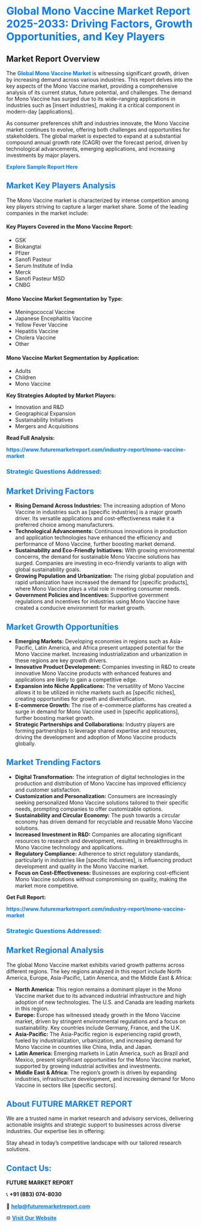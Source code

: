 <h1 style="color: #007BFF;">Global Mono Vaccine Market Report 2025-2033: Driving Factors, Growth Opportunities, and Key Players</h1>

<section id="overview">
<h2>Market Report Overview</h2>
<p>The <a href="https://www.futuremarketreport.com/industry-report/mono-vaccine-market" style="color: #007BFF; text-decoration: none;"><strong>Global Mono Vaccine Market</strong></a> is witnessing significant growth, driven by increasing demand across various industries. This report delves into the key aspects of the Mono Vaccine market, providing a comprehensive analysis of its current status, future potential, and challenges. The demand for Mono Vaccine has surged due to its wide-ranging applications in industries such as [insert industries], making it a critical component in modern-day [applications].</p>
<p>As consumer preferences shift and industries innovate, the Mono Vaccine market continues to evolve, offering both challenges and opportunities for stakeholders. The global market is expected to expand at a substantial compound annual growth rate (CAGR) over the forecast period, driven by technological advancements, emerging applications, and increasing investments by major players.</p>
</section>

<section id="overview">
<p><a href="https://www.futuremarketreport.com/request-sample/reportId=122582" style="color: #007BFF; text-decoration: none;"><strong>Explore Sample Report Here</strong></a></p>
</section>

<section id="key-players">
<h2 style="color: #007BFF;">Market Key Players Analysis</h2>
<p>The Mono Vaccine market is characterized by intense competition among key players striving to capture a larger market share. Some of the leading companies in the market include:</p>
<h4>Key Players Covered in the Mono Vaccine Report:</h4>
<ul><li>GSK</li><li>Biokangtai</li><li>Pfizer</li><li>Sanofi Pasteur</li><li>Serum Institute of India</li><li>Merck</li><li>Sanofi Pasteur MSD</li><li>CNBG</li></ul>
<h4>Mono Vaccine Market Segmentation by Type:</h4>
<ul><li>Meningococcal Vaccine</li><li>Japanese Encephalitis Vaccine</li><li>Yellow Fever Vaccine</li><li>Hepatitis Vaccine</li><li>Cholera Vaccine</li><li>Other</li></ul>

<h4>Mono Vaccine Market Segmentation by Application:</h4>
<ul><li>Adults</li><li>Children</li><li>Mono Vaccine</li></ul>
<p><strong>Key Strategies Adopted by Market Players:</strong></p>
<ul>
<li>Innovation and R&D</li>
<li>Geographical Expansion</li>
<li>Sustainability Initiatives</li>
<li>Mergers and Acquisitions</li>
</ul>
</section>

<section>
<p><strong>Read Full Analysis: </strong></p><a href="https://www.futuremarketreport.com/industry-report/mono-vaccine-market" style="color: #007BFF; text-decoration: none;"><strong>https://www.futuremarketreport.com/industry-report/mono-vaccine-market</strong></a>
<h3 style="color: #007BFF;">Strategic Questions Addressed:</h3>
</section>

<section id="driving-factors">
<h2 style="color: #007BFF;">Market Driving Factors</h2>
<ul>
<li><strong>Rising Demand Across Industries:</strong> The increasing adoption of Mono Vaccine in industries such as [specific industries] is a major growth driver. Its versatile applications and cost-effectiveness make it a preferred choice among manufacturers.</li>
<li><strong>Technological Advancements:</strong> Continuous innovations in production and application technologies have enhanced the efficiency and performance of Mono Vaccine, further boosting market demand.</li>
<li><strong>Sustainability and Eco-Friendly Initiatives:</strong> With growing environmental concerns, the demand for sustainable Mono Vaccine solutions has surged. Companies are investing in eco-friendly variants to align with global sustainability goals.</li>
<li><strong>Growing Population and Urbanization:</strong> The rising global population and rapid urbanization have increased the demand for [specific products], where Mono Vaccine plays a vital role in meeting consumer needs.</li>
<li><strong>Government Policies and Incentives:</strong> Supportive government regulations and incentives for industries using Mono Vaccine have created a conducive environment for market growth.</li>
</ul>
</section>

<section id="growth-opportunities">
<h2 style="color: #007BFF;">Market Growth Opportunities</h2>
<ul>
<li><strong>Emerging Markets:</strong> Developing economies in regions such as Asia-Pacific, Latin America, and Africa present untapped potential for the Mono Vaccine market. Increasing industrialization and urbanization in these regions are key growth drivers.</li>
<li><strong>Innovative Product Development:</strong> Companies investing in R&D to create innovative Mono Vaccine products with enhanced features and applications are likely to gain a competitive edge.</li>
<li><strong>Expansion into Niche Applications:</strong> The versatility of Mono Vaccine allows it to be utilized in niche markets such as [specific niches], creating opportunities for growth and diversification.</li>
<li><strong>E-commerce Growth:</strong> The rise of e-commerce platforms has created a surge in demand for Mono Vaccine used in [specific applications], further boosting market growth.</li>
<li><strong>Strategic Partnerships and Collaborations:</strong> Industry players are forming partnerships to leverage shared expertise and resources, driving the development and adoption of Mono Vaccine products globally.</li>
</ul>
</section>

<section id="trending-factors">
<h2 style="color: #007BFF;">Market Trending Factors</h2>
<ul>
<li><strong>Digital Transformation:</strong> The integration of digital technologies in the production and distribution of Mono Vaccine has improved efficiency and customer satisfaction.</li>
<li><strong>Customization and Personalization:</strong> Consumers are increasingly seeking personalized Mono Vaccine solutions tailored to their specific needs, prompting companies to offer customizable options.</li>
<li><strong>Sustainability and Circular Economy:</strong> The push towards a circular economy has driven demand for recyclable and reusable Mono Vaccine solutions.</li>
<li><strong>Increased Investment in R&D:</strong> Companies are allocating significant resources to research and development, resulting in breakthroughs in Mono Vaccine technology and applications.</li>
<li><strong>Regulatory Compliance:</strong> Adherence to strict regulatory standards, particularly in industries like [specific industries], is influencing product development and quality in the Mono Vaccine market.</li>
<li><strong>Focus on Cost-Effectiveness:</strong> Businesses are exploring cost-efficient Mono Vaccine solutions without compromising on quality, making the market more competitive.</li>
</ul>
</section>

<section>
<p><strong>Get Full Report: </strong></p><a href="https://www.futuremarketreport.com/industry-report/mono-vaccine-market" style="color: #007BFF; text-decoration: none;"><strong>https://www.futuremarketreport.com/industry-report/mono-vaccine-market</strong></a>
<h3 style="color: #007BFF;">Strategic Questions Addressed:</h3>
</section>


<section id="regional-analysis">
<h2 style="color: #007BFF;">Market Regional Analysis</h2>
<p>The global Mono Vaccine market exhibits varied growth patterns across different regions. The key regions analyzed in this report include North America, Europe, Asia-Pacific, Latin America, and the Middle East & Africa:</p>
<ul>
<li><strong>North America:</strong> This region remains a dominant player in the Mono Vaccine market due to its advanced industrial infrastructure and high adoption of new technologies. The U.S. and Canada are leading markets in this region.</li>
<li><strong>Europe:</strong> Europe has witnessed steady growth in the Mono Vaccine market, driven by stringent environmental regulations and a focus on sustainability. Key countries include Germany, France, and the U.K.</li>
<li><strong>Asia-Pacific:</strong> The Asia-Pacific region is experiencing rapid growth, fueled by industrialization, urbanization, and increasing demand for Mono Vaccine in countries like China, India, and Japan.</li>
<li><strong>Latin America:</strong> Emerging markets in Latin America, such as Brazil and Mexico, present significant opportunities for the Mono Vaccine market, supported by growing industrial activities and investments.</li>
<li><strong>Middle East & Africa:</strong> The region’s growth is driven by expanding industries, infrastructure development, and increasing demand for Mono Vaccine in sectors like [specific sectors].</li>
</ul>
</section>

<footer>
<h2 style="color: #007BFF;">About FUTURE MARKET REPORT</h2>
<p>We are a trusted name in market research and advisory services, delivering actionable insights and strategic support to businesses across diverse industries. Our expertise lies in offering:</p>

<p>Stay ahead in today’s competitive landscape with our tailored research solutions.</p>

<h2 style="color: #007BFF;">Contact Us:</h2>
<p><strong>FUTURE MARKET REPORT</strong></p>
<p>📞 <strong>+91 (883) 074-8030</strong></p>
<p>📧 <strong><a href="mailto:help@futuremarketreport.com" style="color: #007BFF;">help@futuremarketreport.com</a></strong></p>
<p>🌐 <strong><a href="https://www.futuremarketreport.com/" style="color: #007BFF;">Visit Our Website</a></strong></p>
</footer>
